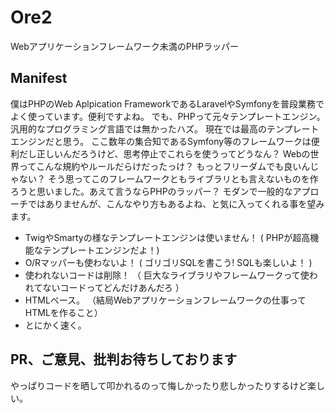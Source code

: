# Ore2
Webアプリケーションフレームワーク未満のPHPラッパー

## Manifest
僕はPHPのWeb Aplpication FrameworkであるLaravelやSymfonyを普段業務でよく使っています。便利ですよね。
でも、PHPって元々テンプレートエンジン。汎用的なプログラミング言語では無かったハズ。 現在では最高のテンプレートエンジンだと思う。
ここ数年の集合知であるSymfony等のフレームワークは便利だし正しいんだろうけど、思考停止でこれらを使うってどうなん？
Webの世界ってこんな規約やルールだらけだったっけ？ もっとフリーダムでも良いんじゃない？
そう思ってこのフレームワークともライブラリとも言えないものを作ろうと思いました。あえて言うならPHPのラッパー？
モダンで一般的なアプローチではありませんが、こんなやり方もあるよね、と気に入ってくれる事を望みます。

- TwigやSmartyの様なテンプレートエンジンは使いません！ ( PHPが超高機能なテンプレートエンジンだよ！)
- O/Rマッパーも使わないよ！ ( ゴリゴリSQLを書こう! SQLも楽しいよ！ )
- 使われないコードは削除！ （ 巨大なライブラリやフレームワークって使われてないコードってどんだけあんだろ ）
- HTMLベース。 （結局Webアプリケーションフレームワークの仕事ってHTMLを作ること）
- とにかく速く。

## PR、ご意見、批判お待ちしております
やっぱりコードを晒して叩かれるのって悔しかったり悲しかったりするけど楽しい。
